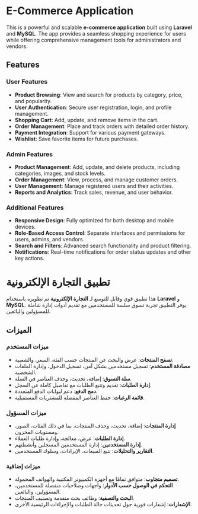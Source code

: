 # E-Commerce Application

This is a powerful and scalable **e-commerce application** built using **Laravel** and **MySQL**. The app provides a seamless shopping experience for users while offering comprehensive management tools for administrators and vendors.

## Features

### User Features
- **Product Browsing**: View and search for products by category, price, and popularity.
- **User Authentication**: Secure user registration, login, and profile management.
- **Shopping Cart**: Add, update, and remove items in the cart.
- **Order Management**: Place and track orders with detailed order history.
- **Payment Integration**: Support for various payment gateways.
- **Wishlist**: Save favorite items for future purchases.

### Admin Features
- **Product Management**: Add, update, and delete products, including categories, images, and stock levels.
- **Order Management**: View, process, and manage customer orders.
- **User Management**: Manage registered users and their activities.
- **Reports and Analytics**: Track sales, revenue, and user behavior.

### Additional Features
- **Responsive Design**: Fully optimized for both desktop and mobile devices.
- **Role-Based Access Control**: Separate interfaces and permissions for users, admins, and vendors.
- **Search and Filters**: Advanced search functionality and product filtering.
- **Notifications**: Real-time notifications for order status updates and other key actions.

# تطبيق التجارة الإلكترونية

هذا تطبيق قوي وقابل للتوسع لـ **التجارة الإلكترونية** تم تطويره باستخدام **Laravel** و **MySQL**. يوفر التطبيق تجربة تسوق سلسة للمستخدمين مع تقديم أدوات إدارة شاملة للمسؤولين والبائعين.

## الميزات

### ميزات المستخدم
- **تصفح المنتجات**: عرض والبحث عن المنتجات حسب الفئة، السعر، والشعبية.
- **مصادقة المستخدم**: تسجيل مستخدمين بشكل آمن، تسجيل الدخول، وإدارة الملفات الشخصية.
- **سلة التسوق**: إضافة، تحديث، وحذف العناصر في السلة.
- **إدارة الطلبات**: تقديم وتتبع الطلبات مع تفاصيل كاملة عن السجل.
- **دمج الدفع**: دعم لبوابات الدفع المتعددة.
- **قائمة الرغبات**: حفظ العناصر المفضلة للمشتريات المستقبلية.

### ميزات المسؤول
- **إدارة المنتجات**: إضافة، تحديث، وحذف المنتجات، بما في ذلك الفئات، الصور، ومستويات المخزون.
- **إدارة الطلبات**: عرض، معالجة، وإدارة طلبات العملاء.
- **إدارة المستخدمين**: إدارة المستخدمين المسجلين وأنشطتهم.
- **التقارير والتحليلات**: تتبع المبيعات، الإيرادات، وسلوك المستخدمين.

### ميزات إضافية
- **تصميم متجاوب**: متوافق تمامًا مع أجهزة الكمبيوتر المكتبية والهواتف المحمولة.
- **التحكم في الوصول حسب الأدوار**: واجهات وصلاحيات منفصلة للمستخدمين، المسؤولين، والبائعين.
- **البحث والتصفية**: وظائف بحث متقدمة وتصنيف المنتجات.
- **الإشعارات**: إشعارات فورية حول تحديثات حالة الطلبات والإجراءات الرئيسية الأخرى.

